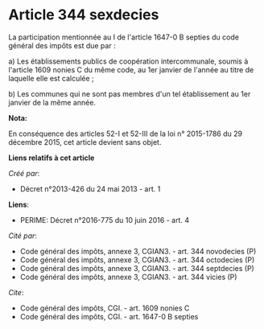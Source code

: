 # Article 344 sexdecies

La participation mentionnée au I de l'article 1647-0 B septies du code général des impôts est due par : 

a) Les établissements publics de coopération intercommunale, soumis à l'article 1609 nonies C du même code, au 1er janvier de
l'année au titre de laquelle elle est calculée ; 

b) Les communes qui ne sont pas membres d'un tel établissement au 1er janvier de la même année.

**Nota:**

En conséquence des articles 52-I et 52-III de la loi n° 2015-1786 du 29 décembre 2015, cet article devient sans objet.

**Liens relatifs à cet article**

_Créé par_:

  - Décret n°2013-426 du 24 mai 2013 - art. 1

**Liens**:

  - PERIME: Décret n°2016-775 du 10 juin 2016 - art. 4

_Cité par_:

  - Code général des impôts, annexe 3, CGIAN3. - art. 344 novodecies (P)
  - Code général des impôts, annexe 3, CGIAN3. - art. 344 octodecies (P)
  - Code général des impôts, annexe 3, CGIAN3. - art. 344 septdecies (P)
  - Code général des impôts, annexe 3, CGIAN3. - art. 344 vicies (P)

_Cite_:

  - Code général des impôts, CGI. - art. 1609 nonies C
  - Code général des impôts, CGI. - art. 1647-0 B septies
